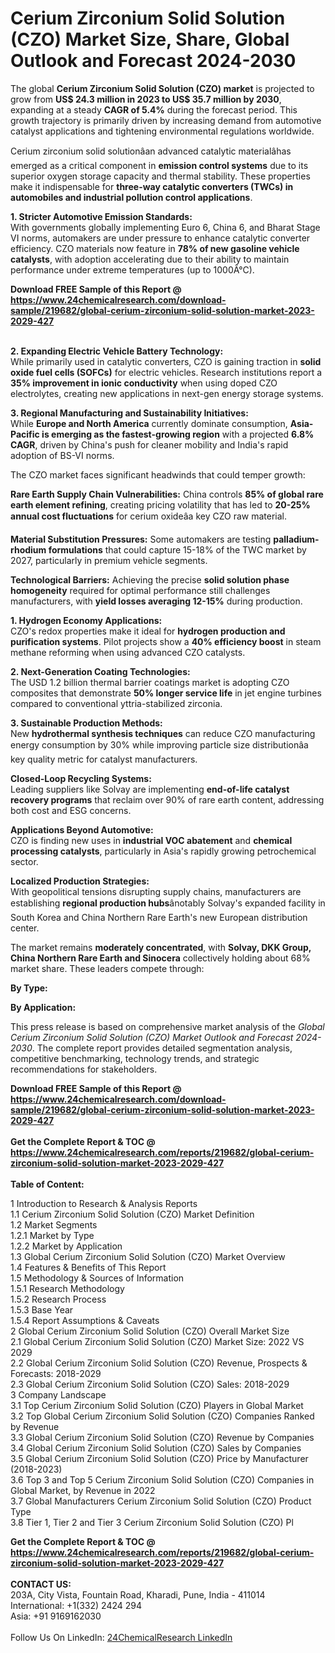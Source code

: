 <h1>Cerium Zirconium Solid Solution (CZO) Market Size, Share, Global Outlook and Forecast 2024-2030</h1><p>The global <strong>Cerium Zirconium Solid Solution (CZO) market</strong> is projected to grow from <strong>US$ 24.3 million in 2023 to US$ 35.7 million by 2030</strong>, expanding at a steady <strong>CAGR of 5.4%</strong> during the forecast period. This growth trajectory is primarily driven by increasing demand from automotive catalyst applications and tightening environmental regulations worldwide.</p><p>Cerium zirconium solid solutionâan advanced catalytic materialâhas emerged as a critical component in <strong>emission control systems</strong> due to its superior oxygen storage capacity and thermal stability. These properties make it indispensable for <strong>three-way catalytic converters (TWCs) in automobiles and industrial pollution control applications</strong>.</p><p><strong>1. Stricter Automotive Emission Standards:</strong><br>
With governments globally implementing Euro 6, China 6, and Bharat Stage VI norms, automakers are under pressure to enhance catalytic converter efficiency. CZO materials now feature in <strong>78% of new gasoline vehicle catalysts</strong>, with adoption accelerating due to their ability to maintain performance under extreme temperatures (up to 1000Â°C).</p><div><b>Download FREE Sample of this Report @ 
            <a href="https://www.24chemicalresearch.com/download-sample/219682/global-cerium-zirconium-solid-solution-market-2023-2029-427">
            https://www.24chemicalresearch.com/download-sample/219682/global-cerium-zirconium-solid-solution-market-2023-2029-427</a></b></div><br><p><strong>2. Expanding Electric Vehicle Battery Technology:</strong><br>
While primarily used in catalytic converters, CZO is gaining traction in <strong>solid oxide fuel cells (SOFCs)</strong> for electric vehicles. Research institutions report a <strong>35% improvement in ionic conductivity</strong> when using doped CZO electrolytes, creating new applications in next-gen energy storage systems.</p><p><strong>3. Regional Manufacturing and Sustainability Initiatives:</strong><br>
While <strong>Europe and North America</strong> currently dominate consumption, <strong>Asia-Pacific is emerging as the fastest-growing region</strong> with a projected <strong>6.8% CAGR</strong>, driven by China's push for cleaner mobility and India's rapid adoption of BS-VI norms.</p><p>The CZO market faces significant headwinds that could temper growth:</p><p><strong>Rare Earth Supply Chain Vulnerabilities:</strong> China controls <strong>85% of global rare earth element refining</strong>, creating pricing volatility that has led to <strong>20-25% annual cost fluctuations</strong> for cerium oxideâa key CZO raw material.</p><p><strong>Material Substitution Pressures:</strong> Some automakers are testing <strong>palladium-rhodium formulations</strong> that could capture 15-18% of the TWC market by 2027, particularly in premium vehicle segments.</p><p><strong>Technological Barriers:</strong> Achieving the precise <strong>solid solution phase homogeneity</strong> required for optimal performance still challenges manufacturers, with <strong>yield losses averaging 12-15%</strong> during production.</p><p><strong>1. Hydrogen Economy Applications:</strong><br>
CZO's redox properties make it ideal for <strong>hydrogen production and purification systems</strong>. Pilot projects show a <strong>40% efficiency boost</strong> in steam methane reforming when using advanced CZO catalysts.</p><p><strong>2. Next-Generation Coating Technologies:</strong><br>
The USD 1.2 billion thermal barrier coatings market is adopting CZO composites that demonstrate <strong>50% longer service life</strong> in jet engine turbines compared to conventional yttria-stabilized zirconia.</p><p><strong>3. Sustainable Production Methods:</strong><br>
New <strong>hydrothermal synthesis techniques</strong> can reduce CZO manufacturing energy consumption by 30% while improving particle size distributionâa key quality metric for catalyst manufacturers.</p><p><strong>Closed-Loop Recycling Systems:</strong><br>
	Leading suppliers like Solvay are implementing <strong>end-of-life catalyst recovery programs</strong> that reclaim over 90% of rare earth content, addressing both cost and ESG concerns.</p><p><strong>Applications Beyond Automotive:</strong><br>
	CZO is finding new uses in <strong>industrial VOC abatement</strong> and <strong>chemical processing catalysts</strong>, particularly in Asia's rapidly growing petrochemical sector.</p><p><strong>Localized Production Strategies:</strong><br>
	With geopolitical tensions disrupting supply chains, manufacturers are establishing <strong>regional production hubs</strong>ânotably Solvay's expanded facility in South Korea and China Northern Rare Earth's new European distribution center.</p><p>The market remains <strong>moderately concentrated</strong>, with <strong>Solvay, DKK Group, China Northern Rare Earth and Sinocera</strong> collectively holding about 68% market share. These leaders compete through:</p><p><strong>By Type:</strong></p><p><strong>By Application:</strong></p><p>This press release is based on comprehensive market analysis of the <em>Global Cerium Zirconium Solid Solution (CZO) Market Outlook and Forecast 2024-2030</em>. The complete report provides detailed segmentation analysis, competitive benchmarking, technology trends, and strategic recommendations for stakeholders.</p><div><b>Download FREE Sample of this Report @ 
            <a href="https://www.24chemicalresearch.com/download-sample/219682/global-cerium-zirconium-solid-solution-market-2023-2029-427">
            https://www.24chemicalresearch.com/download-sample/219682/global-cerium-zirconium-solid-solution-market-2023-2029-427</a></b></div><br><div><b>Get the Complete Report & TOC @ 
            <a href="https://www.24chemicalresearch.com/reports/219682/global-cerium-zirconium-solid-solution-market-2023-2029-427">
            https://www.24chemicalresearch.com/reports/219682/global-cerium-zirconium-solid-solution-market-2023-2029-427</a></b></div><br>
            <b>Table of Content:</b><p>1 Introduction to Research & Analysis Reports<br />
    1.1 Cerium Zirconium Solid Solution (CZO) Market Definition<br />
    1.2 Market Segments<br />
        1.2.1 Market by Type<br />
        1.2.2 Market by Application<br />
    1.3 Global Cerium Zirconium Solid Solution (CZO) Market Overview<br />
    1.4 Features & Benefits of This Report<br />
    1.5 Methodology & Sources of Information<br />
        1.5.1 Research Methodology<br />
        1.5.2 Research Process<br />
        1.5.3 Base Year<br />
        1.5.4 Report Assumptions & Caveats<br />
2 Global Cerium Zirconium Solid Solution (CZO) Overall Market Size<br />
    2.1 Global Cerium Zirconium Solid Solution (CZO) Market Size: 2022 VS 2029<br />
    2.2 Global Cerium Zirconium Solid Solution (CZO) Revenue, Prospects & Forecasts: 2018-2029<br />
    2.3 Global Cerium Zirconium Solid Solution (CZO) Sales: 2018-2029<br />
3 Company Landscape<br />
    3.1 Top Cerium Zirconium Solid Solution (CZO) Players in Global Market<br />
    3.2 Top Global Cerium Zirconium Solid Solution (CZO) Companies Ranked by Revenue<br />
    3.3 Global Cerium Zirconium Solid Solution (CZO) Revenue by Companies<br />
    3.4 Global Cerium Zirconium Solid Solution (CZO) Sales by Companies<br />
    3.5 Global Cerium Zirconium Solid Solution (CZO) Price by Manufacturer (2018-2023)<br />
    3.6 Top 3 and Top 5 Cerium Zirconium Solid Solution (CZO) Companies in Global Market, by Revenue in 2022<br />
    3.7 Global Manufacturers Cerium Zirconium Solid Solution (CZO) Product Type<br />
    3.8 Tier 1, Tier 2 and Tier 3 Cerium Zirconium Solid Solution (CZO) Pl</p><div><b>Get the Complete Report & TOC @ 
            <a href="https://www.24chemicalresearch.com/reports/219682/global-cerium-zirconium-solid-solution-market-2023-2029-427">
            https://www.24chemicalresearch.com/reports/219682/global-cerium-zirconium-solid-solution-market-2023-2029-427</a></b></div><br><b>CONTACT US:</b><br>
            203A, City Vista, Fountain Road, Kharadi, Pune, India - 411014<br>
            International: +1(332) 2424 294<br>
            Asia: +91 9169162030 <br><br>
            Follow Us On LinkedIn: <a href="https://www.linkedin.com/company/24chemicalresearch/">24ChemicalResearch LinkedIn</a>